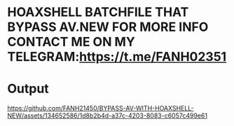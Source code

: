 # HOAXSHELL BATCHFILE THAT BYPASS AV.NEW FOR MORE INFO CONTACT ME ON MY TELEGRAM:https://t.me/FANH02351
# Output 

https://github.com/FANH21450/BYPASS-AV-WITH-HOAXSHELL-NEW/assets/134652586/1d8b2b4d-a37c-4203-8083-c6057c499e61

